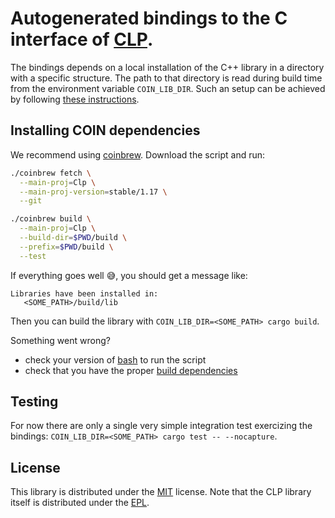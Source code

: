 # Autogenerated bindings to the C interface of [CLP].

The bindings depends on a local installation of the C++ library in a directory
with a specific structure. The path to that directory is read during build time
from the environment variable `COIN_LIB_DIR`. Such an setup can be achieved by
following [these instructions](#installing-COIN-dependencies).

## Installing COIN dependencies

We recommend using [coinbrew]. Download the script and run:
```bash
./coinbrew fetch \
  --main-proj=Clp \
  --main-proj-version=stable/1.17 \
  --git

./coinbrew build \
  --main-proj=Clp \
  --build-dir=$PWD/build \
  --prefix=$PWD/build \
  --test
```

If everything goes well :sweat_smile:, you should get a message like:
```
Libraries have been installed in:
   <SOME_PATH>/build/lib
```

Then you can build the library with `COIN_LIB_DIR=<SOME_PATH> cargo build`.

Something went wrong?
- check your version of [bash] to run the script
- check that you have the proper [build dependencies]

## Testing

For now there are only a single very simple integration test exercizing the
bindings: `COIN_LIB_DIR=<SOME_PATH> cargo test -- --nocapture`.

## License

This library is distributed under the [MIT] license. Note that the CLP library
itself is distributed under the [EPL].

[EPL]: https://opensource.org/licenses/eclipse-1.0
[MIT]: https://choosealicense.com/licenses/mit/
[CLP]: https://github.com/coin-or/Clp
[coinbrew]: https://github.com/coin-or/coinbrew
[build dependencies]: https://github.com/coin-or/COIN-OR-OptimizationSuite#building-from-source
[bash]: https://github.com/coin-or/coinbrew/pull/9
